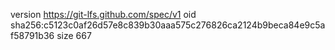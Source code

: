 version https://git-lfs.github.com/spec/v1
oid sha256:c5123c0af26d57e8c839b30aaa575c276826ca2124b9beca84e9c5af58791b36
size 667
